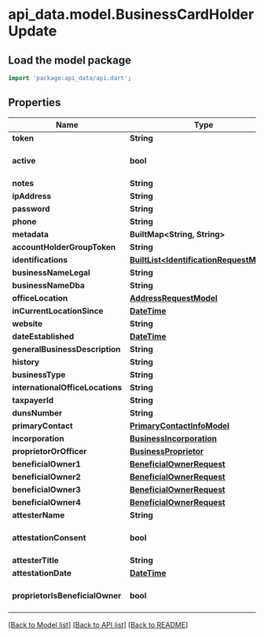 # api_data.model.BusinessCardHolderUpdate

## Load the model package
```dart
import 'package:api_data/api.dart';
```

## Properties
Name | Type | Description | Notes
------------ | ------------- | ------------- | -------------
**token** | **String** |  | [optional] 
**active** | **bool** |  | [optional] [default to true]
**notes** | **String** |  | [optional] 
**ipAddress** | **String** |  | [optional] 
**password** | **String** |  | [optional] 
**phone** | **String** |  | [optional] 
**metadata** | **BuiltMap&lt;String, String&gt;** |  | [optional] 
**accountHolderGroupToken** | **String** |  | [optional] 
**identifications** | [**BuiltList&lt;IdentificationRequestModel&gt;**](IdentificationRequestModel.md) |  | [optional] 
**businessNameLegal** | **String** |  | [optional] 
**businessNameDba** | **String** |  | [optional] 
**officeLocation** | [**AddressRequestModel**](AddressRequestModel.md) |  | [optional] 
**inCurrentLocationSince** | [**DateTime**](DateTime.md) |  | [optional] 
**website** | **String** |  | [optional] 
**dateEstablished** | [**DateTime**](DateTime.md) |  | [optional] 
**generalBusinessDescription** | **String** |  | [optional] 
**history** | **String** |  | [optional] 
**businessType** | **String** |  | [optional] 
**internationalOfficeLocations** | **String** |  | [optional] 
**taxpayerId** | **String** |  | [optional] 
**dunsNumber** | **String** |  | [optional] 
**primaryContact** | [**PrimaryContactInfoModel**](PrimaryContactInfoModel.md) |  | [optional] 
**incorporation** | [**BusinessIncorporation**](BusinessIncorporation.md) |  | [optional] 
**proprietorOrOfficer** | [**BusinessProprietor**](BusinessProprietor.md) |  | [optional] 
**beneficialOwner1** | [**BeneficialOwnerRequest**](BeneficialOwnerRequest.md) |  | [optional] 
**beneficialOwner2** | [**BeneficialOwnerRequest**](BeneficialOwnerRequest.md) |  | [optional] 
**beneficialOwner3** | [**BeneficialOwnerRequest**](BeneficialOwnerRequest.md) |  | [optional] 
**beneficialOwner4** | [**BeneficialOwnerRequest**](BeneficialOwnerRequest.md) |  | [optional] 
**attesterName** | **String** |  | [optional] 
**attestationConsent** | **bool** |  | [optional] [default to false]
**attesterTitle** | **String** |  | [optional] 
**attestationDate** | [**DateTime**](DateTime.md) |  | [optional] 
**proprietorIsBeneficialOwner** | **bool** |  | [optional] [default to false]

[[Back to Model list]](../README.md#documentation-for-models) [[Back to API list]](../README.md#documentation-for-api-endpoints) [[Back to README]](../README.md)


